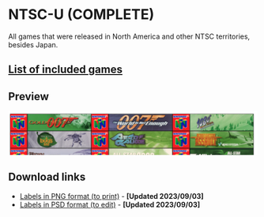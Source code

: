 # NTSC-U (COMPLETE)

All games that were released in North America and other NTSC territories, besides Japan.

## [List of included games](files/ntsc-u-games.txt)

## Preview

![NTSC-U preview](img/ntsc-u-preview.png)

## Download links

- [Labels in PNG format (to print)](files/ntsc-u-images.zip) - **[Updated 2023/09/03]**
- [Labels in PSD format (to edit)](files/ntsc-u-templates.zip) - **[Updated 2023/09/03]**
